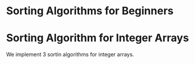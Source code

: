 # Sorting Algorithms for Beginners
# Sorting Algorithm for Integer Arrays
We implement 3 sortin algorithms for integer arrays.
